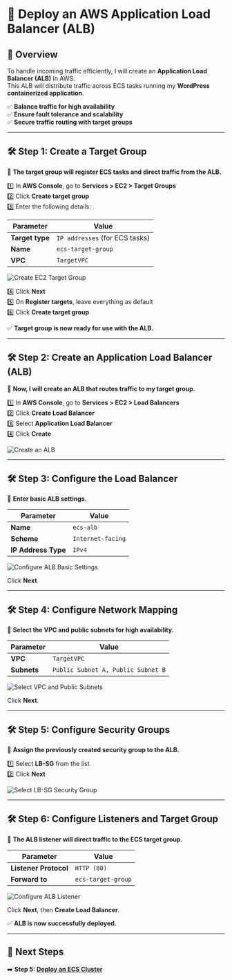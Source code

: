 # **🚀 Deploy an AWS Application Load Balancer (ALB)**

## **📌 Overview**
To handle incoming traffic efficiently, I will create an **Application Load Balancer (ALB)** in AWS.  
This ALB will distribute traffic across ECS tasks running my **WordPress containerized application**.

✅ **Balance traffic for high availability**  
✅ **Ensure fault tolerance and scalability**  
✅ **Secure traffic routing with target groups**  

---

## **🛠️ Step 1: Create a Target Group**
📌 **The target group will register ECS tasks and direct traffic from the ALB.**

1️⃣ In **AWS Console**, go to **Services > EC2 > Target Groups**  
2️⃣ Click **Create target group**  
3️⃣ Enter the following details:  

| Parameter            | Value                          |
|----------------------|--------------------------------|
| **Target type**      | `IP addresses` (for ECS tasks) |
| **Name**            | `ecs-target-group`             |
| **VPC**             | `TargetVPC`                    |

![Create EC2 Target Group](images/create-target-group.png)

4️⃣ Click **Next**  
5️⃣ On **Register targets**, leave everything as default  
6️⃣ Click **Create target group**  

✅ **Target group is now ready for use with the ALB.**

---

## **🛠️ Step 2: Create an Application Load Balancer (ALB)**
📌 **Now, I will create an ALB that routes traffic to my target group.**

1️⃣ In **AWS Console**, go to **Services > EC2 > Load Balancers**  
2️⃣ Click **Create Load Balancer**  
3️⃣ Select **Application Load Balancer**  
4️⃣ Click **Create**  

![Create an ALB](images/create-alb.png)

---

## **🛠️ Step 3: Configure the Load Balancer**
📌 **Enter basic ALB settings.**  

| Parameter            | Value                          |
|----------------------|--------------------------------|
| **Name**            | `ecs-alb`                      |
| **Scheme**          | `Internet-facing`              |
| **IP Address Type** | `IPv4`                         |

![Configure ALB Basic Settings](images/configure-alb.png)

Click **Next**.

---

## **🛠️ Step 4: Configure Network Mapping**
📌 **Select the VPC and public subnets for high availability.**  

| Parameter       | Value                |
|---------------|--------------------|
| **VPC**       | `TargetVPC`        |
| **Subnets**   | `Public Subnet A, Public Subnet B` |

![Select VPC and Public Subnets](images/select-vpc-subnets.png)

Click **Next**.

---

## **🛠️ Step 5: Configure Security Groups**
📌 **Assign the previously created security group to the ALB.**  

1️⃣ Select **LB-SG** from the list  
2️⃣ Click **Next**  

![Select LB-SG Security Group](images/select-lb-sg.png)

---

## **🛠️ Step 6: Configure Listeners and Target Group**
📌 **The ALB listener will direct traffic to the ECS target group.**  

| Parameter                | Value                     |
|--------------------------|--------------------------|
| **Listener Protocol**    | `HTTP (80)`              |
| **Forward to**           | `ecs-target-group`       |

![Configure ALB Listener](images/configure-listener.png)

Click **Next**, then **Create Load Balancer**.

✅ **ALB is now successfully deployed.**

---

## **📌 Next Steps**
➡️ **Step 5: [Deploy an ECS Cluster](./create-ecs-cluster.md)**

